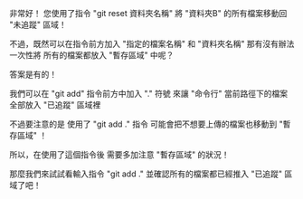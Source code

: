 非常好！
您使用了指令 "git reset 資料夾名稱"
將 "資料夾B" 的所有檔案移動回 "未追蹤" 區域！

不過，既然可以在指令前方加入
"指定的檔案名稱" 和 "資料夾名稱"
那有沒有辦法一次性將
所有的檔案都放入 "暫存區域" 中呢？

答案是有的！

我們可以在 "git add" 指令前方中加入 "." 符號
來讓 "命令行" 當前路徑下的檔案
全部放入 "已追蹤" 區域裡

不過要注意的是
使用了 "git add ." 指令
可能會把不想要上傳的檔案也移動到 "暫存區域" ！

所以，在使用了這個指令後
需要多加注意 "暫存區域" 的狀況！

那麼我們來試試看輸入指令 "git add ."
並確認所有的檔案都已經推入 "已追蹤" 區域了吧！

